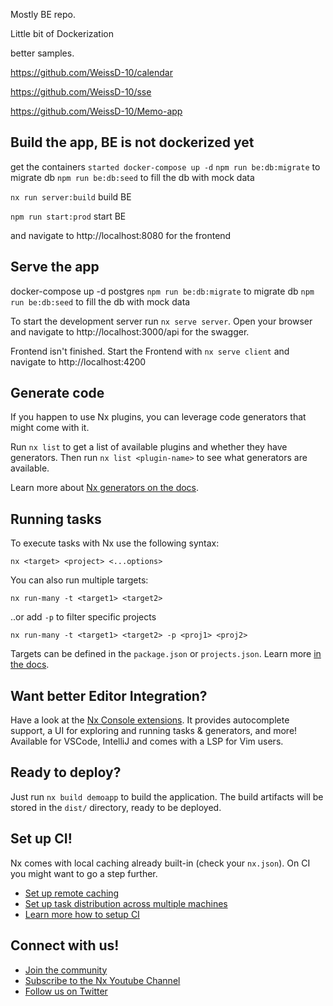 Mostly BE repo.

Little bit of Dockerization

better samples.

https://github.com/WeissD-10/calendar

https://github.com/WeissD-10/sse

https://github.com/WeissD-10/Memo-app

## Build the app, BE is not dockerized yet
get the containers `started docker-compose up -d` 
`npm run be:db:migrate` to migrate db
`npm run be:db:seed` to fill the db with mock data

`nx run server:build` build BE

`npm run start:prod` start BE

and navigate to http://localhost:8080 for the frontend

## Serve the app

docker-compose up -d postgres
`npm run be:db:migrate` to migrate db
`npm run be:db:seed` to fill the db with mock data

To start the development server run `nx serve server`. Open your browser and navigate to http://localhost:3000/api for the swagger.

Frontend isn't finished.
Start the Frontend with  `nx serve client` and navigate to http://localhost:4200


## Generate code

If you happen to use Nx plugins, you can leverage code generators that might come with it.

Run `nx list` to get a list of available plugins and whether they have generators. Then run `nx list <plugin-name>` to see what generators are available.

Learn more about [Nx generators on the docs](https://nx.dev/plugin-features/use-code-generators).

## Running tasks

To execute tasks with Nx use the following syntax:

```
nx <target> <project> <...options>
```

You can also run multiple targets:

```
nx run-many -t <target1> <target2>
```

..or add `-p` to filter specific projects

```
nx run-many -t <target1> <target2> -p <proj1> <proj2>
```

Targets can be defined in the `package.json` or `projects.json`. Learn more [in the docs](https://nx.dev/core-features/run-tasks).

## Want better Editor Integration?

Have a look at the [Nx Console extensions](https://nx.dev/nx-console). It provides autocomplete support, a UI for exploring and running tasks & generators, and more! Available for VSCode, IntelliJ and comes with a LSP for Vim users.

## Ready to deploy?

Just run `nx build demoapp` to build the application. The build artifacts will be stored in the `dist/` directory, ready to be deployed.

## Set up CI!

Nx comes with local caching already built-in (check your `nx.json`). On CI you might want to go a step further.

- [Set up remote caching](https://nx.dev/core-features/share-your-cache)
- [Set up task distribution across multiple machines](https://nx.dev/core-features/distribute-task-execution)
- [Learn more how to setup CI](https://nx.dev/recipes/ci)

## Connect with us!

- [Join the community](https://nx.dev/community)
- [Subscribe to the Nx Youtube Channel](https://www.youtube.com/@nxdevtools)
- [Follow us on Twitter](https://twitter.com/nxdevtools)
